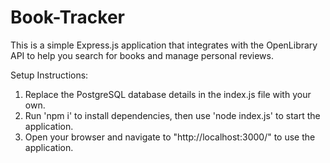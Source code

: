 # Book-Tracker
This is a simple Express.js application that integrates with the OpenLibrary API to help you search for books and manage personal reviews.

Setup Instructions:

1. Replace the PostgreSQL database details in the index.js file with your own.
2. Run 'npm i' to install dependencies, then use 'node index.js' to start the application.
3. Open your browser and navigate to "http://localhost:3000/" to use the application.
